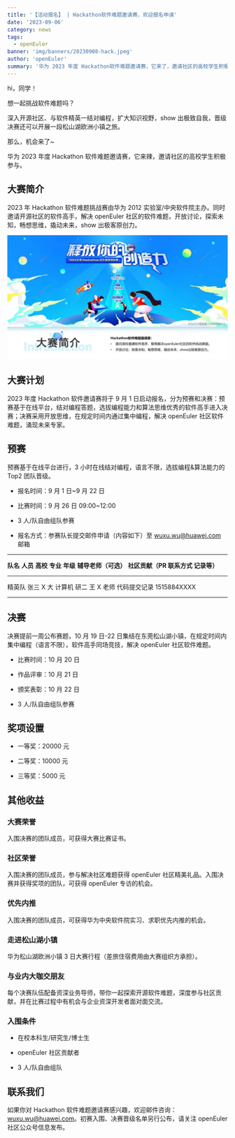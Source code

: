 ```yaml
---
title: '【活动报名】 | Hackathon软件难题邀请赛，欢迎报名申请'
date: '2023-09-06'
category: news
tags:
  - openEuler
banner: 'img/banners/20230908-hack.jpeg'
author: 'openEuler'
summary: '华为 2023 年度 Hackathon软件难题邀请赛，它来了，邀请社区的高校学生积极参与。'
---
```



hi，同学！

想一起挑战软件难题吗？

深入开源社区、与软件精英一结对编程，扩大知识视野，show
出极致自我，晋级决赛还可以开展一段松山湖欧洲小镇之旅。

那么，机会来了\~

华为 2023 年度 Hackathon
软件难题邀请赛，它来辣，邀请社区的高校学生积极参与。

## 大赛简介

2023 年 Hackathon 软件难题挑战赛由华为 2012
实验室/中央软件院主办。同时邀请开源社区的软件高手，解决 openEuler
社区的软件难题，开放讨论，探索未知，畅想思维，撬动未来，show
出极客原创力。

<img src="./media/image1.jpeg" width="1000" >

## 大赛计划

2023 年度 Hackathon 软件邀请赛将于 9 月 1
日启动报名，分为预赛和决赛：预赛基于在线平台，结对编程答题，选拔编程能力和算法思维优秀的软件高手进入决赛；决赛采用开放思维，在规定时间内通过集中编程，解决
openEuler 社区软件难题，涌现未来专家。

## 预赛

预赛基于在线平台进行，3 小时在线结对编程，语言不限，选拔编程&算法能力的
Top2 团队晋级。

-   报名时间：9 月 1 日\~9 月 22 日

-   比赛时间：9 月 26 日 09:00\~12:00

-   3 人/队自由组队参赛

-   报名方式：参赛队长提交邮件申请（内容如下）至 wuxu.wu@huawei.com 邮箱

  --------------------------------------------------------------------------------------------------------------
  **队名**   **人员**   **高校**   **专业**   **年级**   **辅导老师（可选）**   **社区贡献（PR    **联系方式**
                                                                                记录等）**        
  ---------- ---------- ---------- ---------- ---------- ---------------------- ----------------- --------------
  精英队     张三       X 大       计算机     研二       王 X 老师              代码提交记录      1515884XXXX

  --------------------------------------------------------------------------------------------------------------

## 决赛

决赛提前一周公布赛题，10 月 19 日-22
日集结在东莞松山湖小镇，在规定时间内集中编程（语言不限），软件高手同场竞技，解决
openEuler 社区软件难题。

-   比赛时间：10 月 20 日

-   作品评审：10 月 21 日

-   颁奖表彰：10 月 22 日

-   3 人/队自由组队参赛

## 奖项设置

-   一等奖：20000 元

-   二等奖：10000 元

-   三等奖：5000 元

## 其他收益

### 大赛荣誉

入围决赛的团队成员，可获得大赛比赛证书。

### 社区荣誉

入围决赛的团队成员，参与解决社区难题获得 openEuler
社区精美礼品。入围决赛并获得奖项的团队，可获得 openEuler 专访的机会。

### 优先内推

入围决赛的团队成员，可获得华为中央软件院实习、求职优先内推的机会。

### 走进松山湖小镇

华为松山湖欧洲小镇 3 日大赛行程（差旅住宿费用由大赛组织方承担）。

### 与业内大咖交朋友

每个决赛队伍配备资深业务导师，带你一起探索开源软件难题，深度参与社区贡献，并在比赛过程中有机会与企业资深开发者面对面交流。

### 入围条件

-   在校本科生/研究生/博士生

-   openEuler 社区贡献者

-   3 人/队自由组队

## 联系我们

如果你对 Hackathon
软件难题邀请赛感兴趣，欢迎邮件咨询：wuxu.wu@huawei.com。初赛入围、决赛晋级名单另行公布，请关注
openEuler 社区公众号信息发布。
